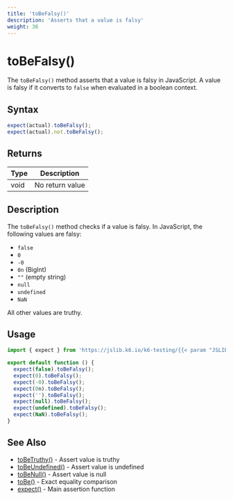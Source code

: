 ```yaml
---
title: 'toBeFalsy()'
description: 'Asserts that a value is falsy'
weight: 36
---
```


# toBeFalsy()

The `toBeFalsy()` method asserts that a value is falsy in JavaScript. A value is falsy if it converts to `false` when evaluated in a boolean context.

## Syntax

<!-- eslint-skip -->

```javascript
expect(actual).toBeFalsy();
expect(actual).not.toBeFalsy();
```

## Returns

| Type | Description     |
| ---- | --------------- |
| void | No return value |

## Description

The `toBeFalsy()` method checks if a value is falsy. In JavaScript, the following values are falsy:

- `false`
- `0`
- `-0`
- `0n` (BigInt)
- `""` (empty string)
- `null`
- `undefined`
- `NaN`

All other values are truthy.

## Usage

```javascript
import { expect } from 'https://jslib.k6.io/k6-testing/{{< param "JSLIB_TESTING_VERSION" >}}/index.js';

export default function () {
  expect(false).toBeFalsy();
  expect(0).toBeFalsy();
  expect(-0).toBeFalsy();
  expect(0n).toBeFalsy();
  expect('').toBeFalsy();
  expect(null).toBeFalsy();
  expect(undefined).toBeFalsy();
  expect(NaN).toBeFalsy();
}
```

## See Also

- [toBeTruthy()](https://grafana.com/docs/k6/<K6_VERSION>/javascript-api/jslib/k6-testing/non-retrying-assertions/tobetruthy) - Assert value is truthy
- [toBeUndefined()](https://grafana.com/docs/k6/<K6_VERSION>/javascript-api/jslib/k6-testing/non-retrying-assertions/tobeundefined) - Assert value is undefined
- [toBeNull()](https://grafana.com/docs/k6/<K6_VERSION>/javascript-api/jslib/k6-testing/non-retrying-assertions/tobenull) - Assert value is null
- [toBe()](https://grafana.com/docs/k6/<K6_VERSION>/javascript-api/jslib/k6-testing/non-retrying-assertions/tobe) - Exact equality comparison
- [expect()](https://grafana.com/docs/k6/<K6_VERSION>/javascript-api/jslib/k6-testing/expect) - Main assertion function
